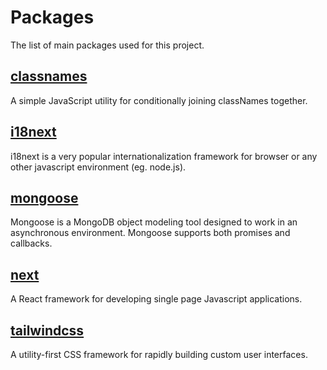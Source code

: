 # Packages

The list of main packages used for this project.

## [classnames](https://www.npmjs.com/package/classnames)

A simple JavaScript utility for conditionally joining classNames together.

## [i18next](https://www.npmjs.com/package/i18next)

i18next is a very popular internationalization framework for browser or any other javascript environment (eg. node.js).

## [mongoose](https://www.npmjs.com/package/mongoose)

Mongoose is a MongoDB object modeling tool designed to work in an asynchronous environment. Mongoose supports both promises and callbacks.

## [next](https://www.npmjs.com/package/next)

A React framework for developing single page Javascript applications.

## [tailwindcss](https://www.npmjs.com/package/tailwindcss)

A utility-first CSS framework for rapidly building custom user interfaces.
